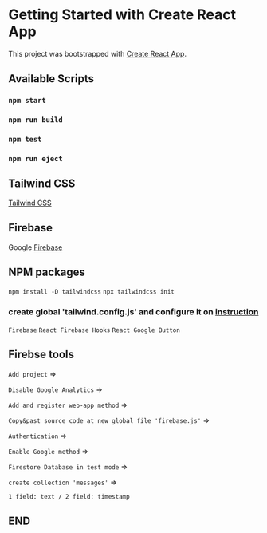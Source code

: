 # Getting Started with Create React App

This project was bootstrapped with [Create React App](https://github.com/facebook/create-react-app).

## Available Scripts

### `npm start`

### `npm run build`

### `npm test`

### `npm run eject`

## Tailwind CSS

[Tailwind CSS](https://tailwindcss.com/)

## Firebase

Google [Firebase](https://firebase.google.com/)

## NPM packages 

`npm install -D tailwindcss`
`npx tailwindcss init`
### create global 'tailwind.config.js' and configure it on [instruction](https://tailwindcss.com/docs/installation)

`Firebase`
`React Firebase Hooks`
`React Google Button`

## Firebse tools

`Add project` =>

`Disable Google Analytics` =>

`Add and register web-app method` =>

`Copy&past source code at new global file 'firebase.js'` =>

`Authentication` =>

`Enable Google method` =>

`Firestore Database in test mode` =>

`create collection 'messages'` => 

`1 field: text / 2 field: timestamp`

## END
